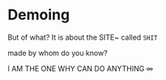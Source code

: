 # Demoing

But of what? 
It is about the SITE~ called `SHIT`

made by whom do you know?

I AM THE ONE WHY CAN DO ANYTHING ∞
